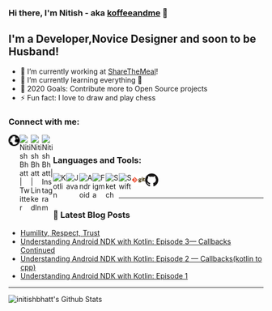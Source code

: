 ### Hi there, I'm Nitish - aka [koffeeandme][website] 👋

## I'm a Developer,Novice Designer and soon to be Husband!
- 🔭 I’m currently working at [ShareTheMeal][workwebsite]!
- 🌱 I’m currently learning everything 🤣
- 🥅 2020 Goals: Contribute more to Open Source projects
- ⚡ Fun fact: I love to draw and play chess

### Connect with me:

[<img align="left" alt="koffeeandme.com" width="22px" src="https://raw.githubusercontent.com/iconic/open-iconic/master/svg/globe.svg" />][website]
[<img align="left" alt="Nitish Bhatt | Twitter" width="22px" src="https://cdn.jsdelivr.net/npm/simple-icons@v3/icons/twitter.svg" />][twitter]
[<img align="left" alt="Nitish Bhatt | LinkedIn" width="22px" src="https://cdn.jsdelivr.net/npm/simple-icons@v3/icons/linkedin.svg" />][linkedin]
[<img align="left" alt="Nitish Bhatt| Instagram" width="22px" src="https://cdn.jsdelivr.net/npm/simple-icons@v3/icons/instagram.svg" />][instagram]

<br />

### Languages and Tools:
[<img align="left" alt="Kotlin" width="26px" src="https://avatars.githubusercontent.com/kotlin" />][kotlin]
[<img align="left" alt="Java" width="26px" src="https://avatars.githubusercontent.com/openjdk" />][java]
[<img align="left" alt="Android" width="26px" src="https://avatars.githubusercontent.com/android" />][android]
[<img align="left" alt="Figma" width="26px" src="https://avatars.githubusercontent.com/figma" />][figma]
[<img align="left" alt="Sketch" width="26px" src="https://avatars.githubusercontent.com/sketch-hq" />][sketch]
[<img align="left" alt="Swift" width="26px" src="https://camo.githubusercontent.com/de32b354687f1cd9b05a89e4aa03c7f2d311f294/68747470733a2f2f73776966742e6f72672f6173736574732f696d616765732f73776966742e737667" />][swift]
[<img align="left" alt="Git" width="26px" src="https://raw.githubusercontent.com/github/explore/80688e429a7d4ef2fca1e82350fe8e3517d3494d/topics/git/git.png" />][git]
[<img align="left" alt="GitHub" width="26px" src="https://raw.githubusercontent.com/github/explore/78df643247d429f6cc873026c0622819ad797942/topics/github/github.png" />][github]

<br />
<br />

---

### 📕 Latest Blog Posts
<!-- BLOG-POST-LIST:START -->
- [Humility, Respect, Trust](https://www.koffeeandme.com/humility-respect-trust/)
- [Understanding Android NDK with Kotlin: Episode 3— Callbacks Continued](https://www.koffeeandme.com/understanding-android-ndk-with-kotlin-episode-3-callbacks-continued/)
- [Understanding Android NDK with Kotlin: Episode 2 — Callbacks(kotlin to cpp)](https://www.koffeeandme.com/understanding-android-ndk-with-kotlin-episode-2-callbacks-kotlin-to-cpp/)
- [Understanding Android NDK with Kotlin: Episode 1](https://www.koffeeandme.com/understanding-android-ndk-with-kotlin-episode-1/)
<!-- BLOG-POST-LIST:END -->

---

<img align="left" alt="initishbhatt's Github Stats" src="https://github-readme-stats.vercel.app/api?username=initishbhatt&show_icons=true&hide_border=true" />

[website]: https://www.koffeeandme.com
[twitter]: https://twitter.com/initishbhatt
[instagram]: https://instagram.com/nitiishbhatt
[linkedin]: https://linkedin.com/in/initishbhatt
[workwebsite]: https://sharethemeal.org/en/index.html
[java]:https://github.com/openjdk
[kotlin]:https://github.com/kotlin
[Android]:https://github.com/android
[figma]:https://github.com/figma
[sketch]:https://github.com/sketch-hq
[swift]:https://github.com/apple
[git]:https://github.com/
[github]:https://github.com/
